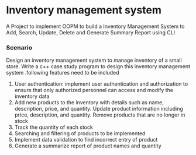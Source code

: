 # Inventory management system #

A Project to implement OOPM to build a Inventory Management System to Add, Search, Update, Delete and Generate Summary Report using CLI

### Scenario

Design an inventory management system to manage inventory of a small store. Write a c++ case study program to 
design this inventory management system .following features need to be included
1) User authentication: implement user authentication and authorization to ensure that only authorized personnel can 
access and modify the inventory data
2) Add new products to the inventory with details such as name, description, price, and quantity.
Update product information including price, description, and quantity.
Remove products that are no longer in stock
3) Track the quantity of each stock
4) Searching and filtering of products to be implemented
5) Implement data validation to find incorrect entry of product
6) Generate a summarize report of product names and quantity
